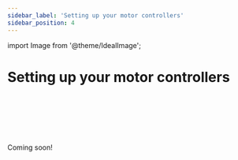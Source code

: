 ```yaml
---
sidebar_label: 'Setting up your motor controllers'
sidebar_position: 4
---
```


import Image from '@theme/IdealImage';


# Setting up your motor controllers

<br/><br/><br/><br/><br/>

<div style={{fontSize: '42px', textAlign: 'center'}}>Coming soon!</div>